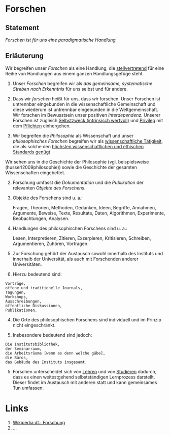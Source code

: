<!---
   NAME - The NAME of this project is:
ethos

  FILE - The FILENAME of the current file is:
/a1.md

  CREATION - This project was CREATED on:
2017-01-28-16:15:00 UTC

  MODIFICATION - This project was last MODIFIED on:
2017-01-28-16:15:00 UTC

  VERSION - The current VERSION of this project is:
<git-commit-hash>-2017-01-28-16:15:00 UTC

  CREATOR(S) - This project was CREATED by:
Michael Czechowski, Martin Maga

  CONTACT - You can CONTACT the creator(s) or developer(s) of this project at:
E-Mail: mail@martinmaga.de

  COPYRIGHT - The COPYRIGHT holder of this project is:
COPYRIGHT (c) 2016 Martin Maga

  LICENSE - This project is LICENSED under the following license:
Martin Maga 2016 CC BY-SA 4.0 https://creativecommons.org

  SUBFILE – This is a SUBFILE! For more INFORMATION on this project go to:
/README.md
--->
# Forschen
## Statement
*Forschen ist für uns eine paradigmatische Handlung.*

## Erläuterung
Wir begreifen unser *Forschen* als eine Handlung, die [stellvertretend](../synopsis/overview.md) für eine Reihe von Handlungen aus einem ganzen Handlungsgefüge steht.

1. Unser *Forschen* begreifen wir als *das gemeinsame, systematische Streben nach Erkenntnis* für uns selbst und für andere.

2. Dass wir *forschen* heißt für uns, dass *wir* forschen.
Unser Forschen ist untrennbar eingebunden in die wissenschaftliche Gemeinschaft und diese wiederum ist untrennbar eingebunden in die Weltgemeinschaft.
Wir forschen im Bewusstsein unser positiven *Interdependenz*.
Unserer Forschen ist zugleich [Selbstzweck \(intrinsisch wertvoll\)](../synopsis/overview.md) und [Privileg](../synopsis/overview.md) mit dem [Pflichten](../synopsis/overview.md) einhergehen.

3. Wir begreifen die *Philosophie* als Wissenschaft und unser *philosophisches Forschen* begreifen wir als [wissenschaftliche Tätigkeit](../values/professionality.md), die als solche den [höchsten wissenschaftlichen und ethischen Standards genügt](..\contents\values\v5_professionality.md)

Wir sehen uns in die Geschichte der Philosophie (vgl. beispielsweise  (husserl2009philosophie)) sowie die Geschichte der gesamten Wissenschaften eingebettet.

2. Forschung umfasst die *Dokumentation* und die *Publikation* der relevanten *Objekte des Forschens*.

  1. Objekte des Forschens sind u. a.:

      Fragen,
      Theorien,
      Methoden,
      Gedanken,
      Ideen,
      Begriffe,
      Annahmen,
      Argumente,
      Beweise,
      Texte,
      Resultate,
      Daten,
      Algorithmen,
      Experimente,
      Beobachtungen,
      Analysen.

  2. Handlungen des philosophischen Forschens sind u. a.:

      Lesen,
      Interpretieren,
      Zitieren,
      Exzerpieren,
      Kritisieren,
      Schreiben,
      Argumentieren,
      Zuhören,
      Vortragen.

3. Zur Forschung gehört der Austausch sowohl innerhalb des Instituts und innerhalb der Universität, als auch mit Forschenden anderer Universitäten.

  1. Hierzu bedeutend sind:

    Vorträge,
    offene und traditionelle Journals,
    Tagungen,
    Workshops,
    Ausschreibungen,
    öffentliche Diskussionen,
    Publikationen.

4. Die Orte des philosophischen Forschens sind individuell und im Prinzip nicht eingeschränkt.

  1. Insbesondere bedeutend sind jedoch:

    Die Institutsbibliothek,
    der Seminarraum,
    die Arbeitsräume [wenn es denn welche gäbe],
    die Büros,
    das Gebäude des Instituts insgesamt.

5. Forschen unterscheidet sich von [Lehren](../actions/a2_teach.md) und von [Studieren](../actions/a4_study.md) dadurch, dass es einen weitestgehend selbstständigen Lernprozess darstellt.
Dieser findet im Austausch mit anderen statt und kann gemeinsames Tun umfassen.


# Links
1. [Wikipedia dt.: Forschung](https://de.wikipedia.org/wiki/Forschung)
2. …

